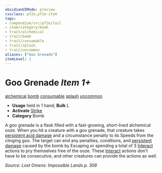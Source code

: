 ```yaml
---
obsidianUIMode: preview
cssclass: pf2e,pf2e-item
tags:
- compendium/src/pf2e/loil
- item/category/bomb
- trait/alchemical
- trait/bomb
- trait/consumable
- trait/splash
- trait/uncommon
aliases: ["Goo Grenade"]
itemLevel: 1
---
```

# Goo Grenade *Item 1+*  
[alchemical](../../../rules/traits/alchemical.md)  [bomb](../../../rules/traits/bomb.md)  [consumable](../../../rules/traits/consumable.md)  [splash](../../../rules/traits/splash.md)  [uncommon](../../../rules/traits/uncommon.md)  

- **Usage** held in 1 hand; **Bulk** L
- **Activate** [Strike](../../../rules/actions/strike.md)
- **Category** Bomb

A goo grenade is a flask filled with a fast-growing, short-lived alchemical ooze. When you hit a creature with a goo grenade, that creature takes [persistent acid damage](../../../rules/conditions.md#Persistent%20Damage) and a circumstance penalty to its Speeds from the clinging goo. The target can end any penalties, conditions, and [persistent damage](../../../rules/conditions.md#Persistent%20Damage) caused by the bomb by Escaping or spending a total of 3 [Interact](../../../rules/actions/interact.md) actions to pry themselves free of the ooze. These [Interact](../../../rules/actions/interact.md) actions don't have to be consecutive, and other creatures can provide the actions as well.

*Source: Lost Omens: Impossible Lands p. 306*